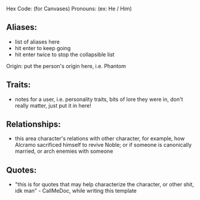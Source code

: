 Hex Code: (for Canvases)
Pronouns: (ex: He / Him)

## Aliases:
 - list of aliases here
 - hit enter to keep going
 - hit enter twice to stop the collapsible list
 
Origin: put the person's origin here, i.e. Phantom

## Traits:
- notes for a user, i.e. personality traits, bits of lore they were in, don't really matter, just put it in here!
 
## Relationships:
- this area character's relations with other character, for example, how Alcramo sacrificed himself to revive Noble; or if someone is canonically married, or arch enemies with someone

## Quotes:
- "this is for quotes that may help characterize the character, or other shit, idk man" - CallMeDoc, while writing this template